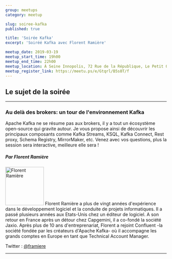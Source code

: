 ```yaml
---
group: meetups
category: meetup

slug: soiree-kafka
published: true

title: 'Soirée Kafka'
excerpt: 'Soiréé Kafka avec Florent Ramière'

meetup_date: 2019-03-19
meetup_start_time: 19h00
meetup_end_time: 22h00
meetup_location: À Seine Innopolis, 72 Rue de la République, Le Petit Quevilly
meetup_register_link: https://meetu.ps/e/Gtqrl/B5s8T/f
---
```


## Le sujet de la soirée

---

### Au delà des brokers: un tour de l'environnement Kafka

Apache Kafka ne se résume pas aux brokers, il y a tout un écosystème open-source qui gravite autour. Je vous propose ainsi de découvrir les principaux composants comme Kafka Streams, KSQL, Kafka Connect, Rest proxy, Schema Registry, MirrorMaker, etc.
Venez avec vos questions, plus la session sera interactive, meilleure elle sera !

##### Par Florent Ramière

<img src="/images/meetups/speakers/florent-ramiere.jpeg" alt="Florent Ramière" width="120" class="alignleft" />
Florent Ramière a plus de vingt années d'expérience dans le développement logiciel et la conduite de projets informatiques. Il a passé plusieurs années aux Etats-Unis chez un éditeur de logiciel. A son retour en France après un détour chez Capgemini, il a co-fondé la société Jaxio. Après plus de 10 ans d'entreprenariat, Florent a rejoint Confluent -la société fondée par les créateurs d'Apache Kafka- où il accompagne les grands comptes en Europe en tant que Technical Account Manager.

Twitter : [@framiere](https://twitter.com/framiere)

---
